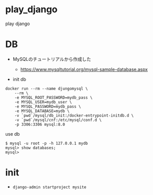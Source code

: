 # play_django
play django




# DB
- MySQLのチュートリアルから作成した
    - https://www.mysqltutorial.org/mysql-sample-database.aspx

- init db

```
docker run --rm --name djungomysql \
    --rm \
    -e MYSQL_ROOT_PASSWORD=mydb_pass \
    -e MYSQL_USER=mydb_user \
    -e MYSQL_PASSWORD=mydb_pass \
    -e MYSQL_DATABASE=mydb \
    -v `pwd`/mysql/db_init:/docker-entrypoint-initdb.d \
    -v `pwd`/mysql/cnf:/etc/mysql/conf.d \
    -p 3306:3306 mysql:8.0 
```

use db

```
$ mysql -u root -p -h 127.0.0.1 mydb
mysql> show databases;
mysql> 
```


# init 

- `django-admin startproject mysite`
